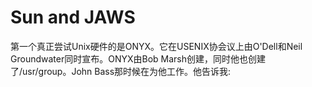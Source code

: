# Sun and JAWS

第一个真正尝试Unix硬件的是ONYX。它在USENIX协会议上由O'Dell和Neil Groundwater同时宣布。ONYX由Bob Marsh创建，同时他也创建了/usr/group。John Bass那时候在为他工作。他告诉我:

> 
